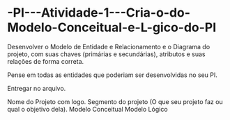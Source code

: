 # -PI---Atividade-1---Cria-o-do-Modelo-Conceitual-e-L-gico-do-PI
Desenvolver o Modelo de Entidade e Relacionamento e o Diagrama do projeto, com suas chaves (primárias e secundárias), atributos e suas relações de forma correta.

Pense em todas as entidades que poderiam ser desenvolvidas no seu PI.

 Entregar no arquivo.

Nome do Projeto com logo.
Segmento do projeto (O que seu projeto faz ou qual o objetivo dela).
Modelo Conceitual
Modelo Lógico
